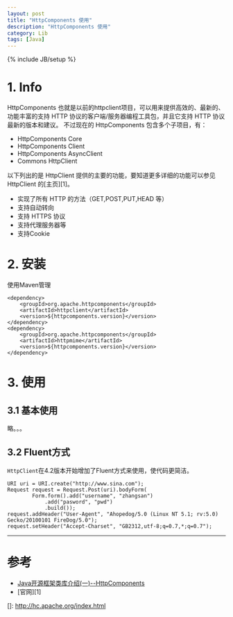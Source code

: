 ```yaml
---
layout: post
title: "HttpComponents 使用"
description: "HttpComponents 使用"
category: Lib
tags: [Java]
---
```

{% include JB/setup %}

# 1. Info

HttpComponents 也就是以前的httpclient项目，可以用来提供高效的、最新的、功能丰富的支持 HTTP 协议的客户端/服务器编程工具包，并且它支持 HTTP 协议最新的版本和建议。
不过现在的 HttpComponents 包含多个子项目，有：

* HttpComponents Core
* HttpComponents Client
* HttpComponents AsyncClient
* Commons HttpClient

以下列出的是 HttpClient 提供的主要的功能，要知道更多详细的功能可以参见 HttpClient 的[主页][1]。

* 实现了所有 HTTP 的方法（GET,POST,PUT,HEAD 等）
* 支持自动转向
* 支持 HTTPS 协议
* 支持代理服务器等
* 支持Cookie


# 2. 安装

使用Maven管理

	<dependency>
		<groupId>org.apache.httpcomponents</groupId>
		<artifactId>httpclient</artifactId>
		<version>${httpcomponents.version}</version>
	</dependency>
	<dependency>
		<groupId>org.apache.httpcomponents</groupId>
		<artifactId>httpmime</artifactId>
		<version>${httpcomponents.version}</version>
	</dependency>


# 3. 使用

## 3.1 基本使用

略。。。


## 3.2 Fluent方式

`HttpClient`在4.2版本开始增加了Fluent方式来使用，使代码更简洁。

	URI uri = URI.create("http://www.sina.com");
	Request request = Request.Post(uri).bodyForm(
			Form.form().add("username", "zhangsan")
				.add("pasword", "pwd")
				.build());
	request.addHeader("User-Agent", "Ahopedog/5.0 (Linux NT 5.1; rv:5.0) Gecko/20100101 FireDog/5.0");
	request.setHeader("Accept-Charset", "GB2312,utf-8;q=0.7,*;q=0.7");


***

# 参考

* [Java开源框架类库介绍(一)--HttpComponents](http://blog.csdn.net/jariwsz/article/details/22822973)
* [官网][1]


[]: http://hc.apache.org/index.html
